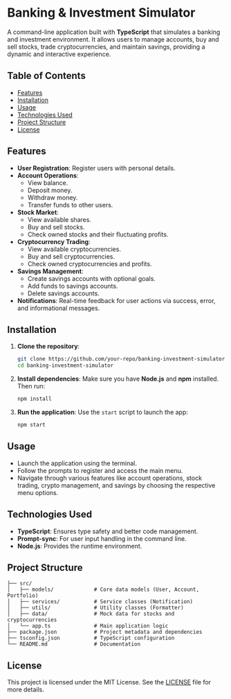 # Banking & Investment Simulator

A command-line application built with **TypeScript** that simulates a banking and investment environment. It allows users to manage accounts, buy and sell stocks, trade cryptocurrencies, and maintain savings, providing a dynamic and interactive experience.

## Table of Contents

- [Features](#features)
- [Installation](#installation)
- [Usage](#usage)
- [Technologies Used](#technologies-used)
- [Project Structure](#project-structure)
- [License](#license)

## Features

- **User Registration**: Register users with personal details.
- **Account Operations**:
  - View balance.
  - Deposit money.
  - Withdraw money.
  - Transfer funds to other users.
- **Stock Market**:
  - View available shares.
  - Buy and sell stocks.
  - Check owned stocks and their fluctuating profits.
- **Cryptocurrency Trading**:
  - View available cryptocurrencies.
  - Buy and sell cryptocurrencies.
  - Check owned cryptocurrencies and profits.
- **Savings Management**:
  - Create savings accounts with optional goals.
  - Add funds to savings accounts.
  - Delete savings accounts.
- **Notifications**: Real-time feedback for user actions via success, error, and informational messages.

## Installation

1. **Clone the repository**:

   ```bash
   git clone https://github.com/your-repo/banking-investment-simulator.git
   cd banking-investment-simulator
   ```

2. **Install dependencies**:
   Make sure you have **Node.js** and **npm** installed. Then run:

   ```bash
   npm install
   ```

3. **Run the application**:
   Use the `start` script to launch the app:
   ```bash
   npm start
   ```

## Usage

- Launch the application using the terminal.
- Follow the prompts to register and access the main menu.
- Navigate through various features like account operations, stock trading, crypto management, and savings by choosing the respective menu options.

## Technologies Used

- **TypeScript**: Ensures type safety and better code management.
- **Prompt-sync**: For user input handling in the command line.
- **Node.js**: Provides the runtime environment.

## Project Structure

```plaintext
├── src/
│   ├── models/             # Core data models (User, Account, Portfolio)
│   ├── services/           # Service classes (Notification)
│   ├── utils/              # Utility classes (Formatter)
│   ├── data/               # Mock data for stocks and cryptocurrencies
│   └── app.ts              # Main application logic
├── package.json            # Project metadata and dependencies
├── tsconfig.json           # TypeScript configuration
└── README.md               # Documentation
```

## License

This project is licensed under the MIT License. See the [LICENSE](LICENSE) file for more details.
